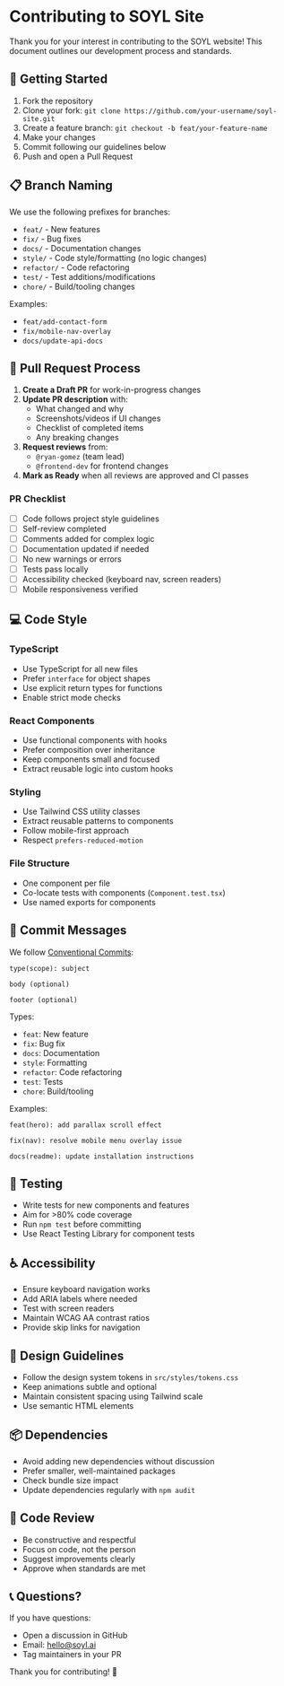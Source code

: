# Contributing to SOYL Site

Thank you for your interest in contributing to the SOYL website! This document outlines our development process and standards.

## 🚀 Getting Started

1. Fork the repository
2. Clone your fork: `git clone https://github.com/your-username/soyl-site.git`
3. Create a feature branch: `git checkout -b feat/your-feature-name`
4. Make your changes
5. Commit following our guidelines below
6. Push and open a Pull Request

## 📋 Branch Naming

We use the following prefixes for branches:

- `feat/` - New features
- `fix/` - Bug fixes
- `docs/` - Documentation changes
- `style/` - Code style/formatting (no logic changes)
- `refactor/` - Code refactoring
- `test/` - Test additions/modifications
- `chore/` - Build/tooling changes

Examples:
- `feat/add-contact-form`
- `fix/mobile-nav-overlay`
- `docs/update-api-docs`

## 🔀 Pull Request Process

1. **Create a Draft PR** for work-in-progress changes
2. **Update PR description** with:
   - What changed and why
   - Screenshots/videos if UI changes
   - Checklist of completed items
   - Any breaking changes
3. **Request reviews** from:
   - `@ryan-gomez` (team lead)
   - `@frontend-dev` for frontend changes
4. **Mark as Ready** when all reviews are approved and CI passes

### PR Checklist

- [ ] Code follows project style guidelines
- [ ] Self-review completed
- [ ] Comments added for complex logic
- [ ] Documentation updated if needed
- [ ] No new warnings or errors
- [ ] Tests pass locally
- [ ] Accessibility checked (keyboard nav, screen readers)
- [ ] Mobile responsiveness verified

## 💻 Code Style

### TypeScript

- Use TypeScript for all new files
- Prefer `interface` for object shapes
- Use explicit return types for functions
- Enable strict mode checks

### React Components

- Use functional components with hooks
- Prefer composition over inheritance
- Keep components small and focused
- Extract reusable logic into custom hooks

### Styling

- Use Tailwind CSS utility classes
- Extract reusable patterns to components
- Follow mobile-first approach
- Respect `prefers-reduced-motion`

### File Structure

- One component per file
- Co-locate tests with components (`Component.test.tsx`)
- Use named exports for components

## 📝 Commit Messages

We follow [Conventional Commits](https://www.conventionalcommits.org/):

```
type(scope): subject

body (optional)

footer (optional)
```

Types:
- `feat`: New feature
- `fix`: Bug fix
- `docs`: Documentation
- `style`: Formatting
- `refactor`: Code refactoring
- `test`: Tests
- `chore`: Build/tooling

Examples:
```
feat(hero): add parallax scroll effect

fix(nav): resolve mobile menu overlay issue

docs(readme): update installation instructions
```

## 🧪 Testing

- Write tests for new components and features
- Aim for >80% code coverage
- Run `npm test` before committing
- Use React Testing Library for component tests

## ♿ Accessibility

- Ensure keyboard navigation works
- Add ARIA labels where needed
- Test with screen readers
- Maintain WCAG AA contrast ratios
- Provide skip links for navigation

## 🎨 Design Guidelines

- Follow the design system tokens in `src/styles/tokens.css`
- Keep animations subtle and optional
- Maintain consistent spacing using Tailwind scale
- Use semantic HTML elements

## 📦 Dependencies

- Avoid adding new dependencies without discussion
- Prefer smaller, well-maintained packages
- Check bundle size impact
- Update dependencies regularly with `npm audit`

## 🤝 Code Review

- Be constructive and respectful
- Focus on code, not the person
- Suggest improvements clearly
- Approve when standards are met

## 📞 Questions?

If you have questions:
- Open a discussion in GitHub
- Email: hello@soyl.ai
- Tag maintainers in your PR

Thank you for contributing! 🎉

